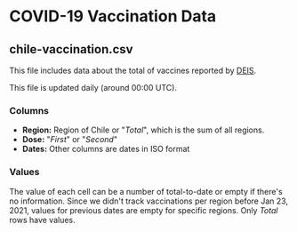 
# COVID-19 Vaccination Data

## chile-vaccination.csv

This file includes data about the total of vaccines reported by [DEIS](https://deis.minsal.cl/).

This file is updated daily (around 00:00 UTC).

### Columns

- **Region:** Region of Chile or "*Total*", which is the sum of all regions.
- **Dose:** "*First*" or "*Second*"
- **Dates:** Other columns are dates in ISO format

### Values

The value of each cell can be a number of total-to-date or empty if there's no information. Since we didn't track vaccinations per region before Jan 23, 2021, values for previous dates are empty for specific regions. Only *Total* rows have values.
